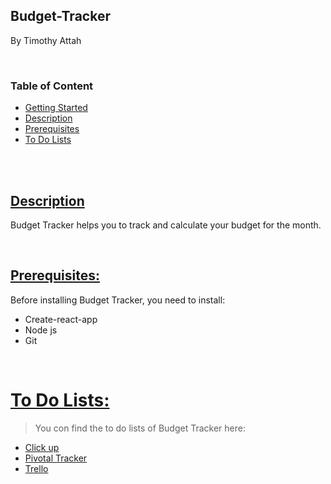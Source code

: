## Budget-Tracker 
By Timothy Attah


<br>


### Table of Content

* [Getting Started](#get-started)
* [Description](#description)
* [Prerequisites](#prerequisites)
* [To Do Lists](#todo-lists)

<br>
<br>


## [Description](description)
Budget Tracker helps you to track and calculate your budget for the month.

<br>

## [Prerequisites:](prerequisites)
Before installing Budget Tracker, you need to install:

* Create-react-app
* Node js
* Git

<br>

# [To Do Lists:](todo-lists)
> You con find the to do lists of Budget Tracker here:
* [Click up](https://app.clickup.com/4666508/v/c/s/8748920)
* [Pivotal Tracker](https://www.pivotaltracker.com/n/projects/2490650)
* [Trello](https://trello.com/b/URBUwn6V/budget-tracker)